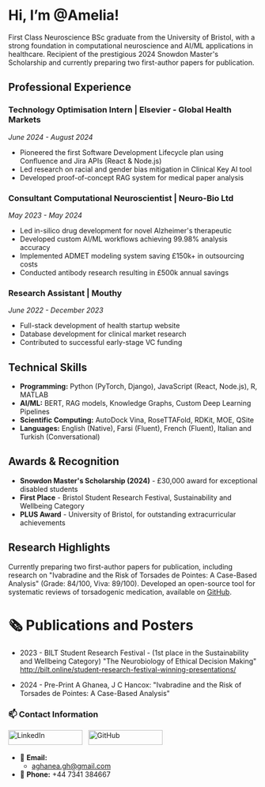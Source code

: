 
# Hi, I’m @Amelia!

First Class Neuroscience BSc graduate from the University of Bristol, with a strong foundation in computational neuroscience and AI/ML applications in healthcare. Recipient of the prestigious 2024 Snowdon Master's Scholarship and currently preparing two first-author papers for publication.

## Professional Experience

### Technology Optimisation Intern | Elsevier - Global Health Markets

_June 2024 - August 2024_

- Pioneered the first Software Development Lifecycle plan using Confluence and Jira APIs (React & Node.js)
- Led research on racial and gender bias mitigation in Clinical Key AI tool
- Developed proof-of-concept RAG system for medical paper analysis

### Consultant Computational Neuroscientist | Neuro-Bio Ltd

_May 2023 - May 2024_

- Led in-silico drug development for novel Alzheimer's therapeutic
- Developed custom AI/ML workflows achieving 99.98% analysis accuracy
- Implemented ADMET modeling system saving £150k+ in outsourcing costs
- Conducted antibody research resulting in £500k annual savings

### Research Assistant | Mouthy

_June 2022 - December 2023_

- Full-stack development of health startup website
- Database development for clinical market research
- Contributed to successful early-stage VC funding

## Technical Skills

- **Programming:** Python (PyTorch, Django), JavaScript (React, Node.js), R, MATLAB
- **AI/ML:** BERT, RAG models, Knowledge Graphs, Custom Deep Learning Pipelines
- **Scientific Computing:** AutoDock Vina, RoseTTAFold, RDKit, MOE, QSite
- **Languages:** English (Native), Farsi (Fluent), French (Fluent), Italian and Turkish (Conversational)

## Awards & Recognition

- **Snowdon Master's Scholarship (2024)** - £30,000 award for exceptional disabled students
- **First Place** - Bristol Student Research Festival, Sustainability and Wellbeing Category
- **PLUS Award** - University of Bristol, for outstanding extracurricular achievements

## Research Highlights

Currently preparing two first-author papers for publication, including research on "Ivabradine and the Risk of Torsades de Pointes: A Case-Based Analysis" (Grade: 84/100, Viva: 89/100). Developed an open-source tool for systematic reviews of torsadogenic medication, available on [GitHub](https://github.com/Amelia3141).


# 🗞️ Publications and Posters

- 2023 - BILT Student Research Festival - (1st place in the Sustainability and Wellbeing Category)
"The Neurobiology of Ethical Decision Making"
http://bilt.online/student-research-festival-winning-presentations/ 

- 2024 - Pre-Print 
A Ghanea, J C Hancox: "Ivabradine and the Risk of Torsades de Pointes: A Case-Based Analysis"

### 📫 Contact Information
<a href="https://www.linkedin.com/in/amelia-g-b7849423a/"><img src="https://img.shields.io/badge/LinkedIn-Connect-blue?style=flat&logo=linkedin" alt="LinkedIn" width="150" height="30"></a> &nbsp;
<a href="https://Amelia3141.github.io"><img src="https://img.shields.io/badge/GitHub-Follow-181717?style=flat&logo=github" alt="GitHub" width="150" height="30"></a> &nbsp;

- 📧 **Email:** 
  - aghanea.gh@gmail.com
- 📱 **Phone:** +44 7341 384667
